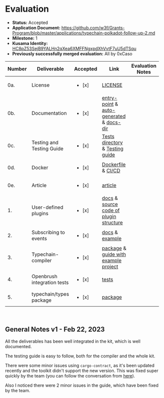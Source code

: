 # Evaluation

- **Status:** Accepted
- **Application Document:** https://github.com/w3f/Grants-Program/blob/master/applications/typechain-polkadot-follow-up-2.md
- **Milestone:** 1
- **Kusama Identity:** [HC8pZ53SejB9YALHn2qXea6XMFFNgxpdXhVvtF7uU5dTSqu](https://kusama.subscan.io/account/HC8pZ53SejB9YALHn2qXea6XMFFNgxpdXhVvtF7uU5dTSqu)
- **Previously successfully merged evaluation:** All by 0xCaso

| Number | Deliverable                 | Accepted               | Link                                                                                                                                                                                                                                                                                                                                         | Evaluation Notes |
| ------ | --------------------------- | ---------------------- | -------------------------------------------------------------------------------------------------------------------------------------------------------------------------------------------------------------------------------------------------------------------------------------------------------------------------------------------- | ---------------- |
| 0a.    | License                     | <ul><li>[x] </li></ul> | [LICENSE](https://github.com/727-Ventures/typechain-polkadot/blob/3e392c606939c26e158b25cc7c9c92ee3e18a0c6/LICENSE)                                                                                                                                                                                                                          |                  |
| 0b.    | Documentation               | <ul><li>[x] </li></ul> | [entry-point](https://github.com/727-Ventures/typechain-polkadot) & [auto-generated](https://github.com/727-Ventures/typechain-polkadot/tree/3e392c606939c26e158b25cc7c9c92ee3e18a0c6/docs-generated) & [docs-dir](https://github.com/727-Ventures/typechain-polkadot/tree/3e392c606939c26e158b25cc7c9c92ee3e18a0c6/docs)                    |                  |
| 0c.    | Testing and Testing Guide   | <ul><li>[x] </li></ul> | [Tests directory](https://github.com/727-Ventures/typechain-polkadot/tree/3e392c606939c26e158b25cc7c9c92ee3e18a0c6/tests) & [Testing guide](https://github.com/727-Ventures/typechain-polkadot/blob/3e392c606939c26e158b25cc7c9c92ee3e18a0c6/tests/README.md)                                                                                |                  |
| 0d.    | Docker                      | <ul><li>[x] </li></ul> | [Dockerfile](https://github.com/727-Ventures/typechain-polkadot/blob/3e392c606939c26e158b25cc7c9c92ee3e18a0c6/Dockerfile) & [CI/CD](https://github.com/727-Ventures/typechain-polkadot/blob/3e392c606939c26e158b25cc7c9c92ee3e18a0c6/.github/workflows/ci.yml)                                                                               |                  |
| 0e.    | Article                     | <ul><li>[x] </li></ul> | [article](https://medium.com/brushfam/ways-how-to-use-typechain-polkadot-in-your-project-281ef80b8dd8)                                                                                                                                                                                                                                       |                  |
| 1.     | User-defined plugins        | <ul><li>[x] </li></ul> | [docs](https://github.com/727-Ventures/typechain-polkadot/tree/3e392c606939c26e158b25cc7c9c92ee3e18a0c6/packages/typechain-polkadot#plugins) & [source code of plugin structure](https://github.com/727-Ventures/typechain-polkadot/blob/3e392c606939c26e158b25cc7c9c92ee3e18a0c6/packages/typechain-polkadot/src/types/interfaces/index.ts) |                  |
| 2.     | Subscribing to events       | <ul><li>[x] </li></ul> | [docs](https://github.com/727-Ventures/typechain-polkadot/blob/3e392c606939c26e158b25cc7c9c92ee3e18a0c6/docs/about.md#events) & [example](https://github.com/727-Ventures/typechain-polkadot/blob/3e392c606939c26e158b25cc7c9c92ee3e18a0c6/tests/events/general.test.ts)                                                                     |                  |
| 3.     | Typechain-compiler          | <ul><li>[x] </li></ul> | [package](https://github.com/727-Ventures/typechain-polkadot/tree/3e392c606939c26e158b25cc7c9c92ee3e18a0c6/packages/typechain-compiler) & [guide with example project](https://github.com/727-Ventures/typechain-polkadot/blob/3e392c606939c26e158b25cc7c9c92ee3e18a0c6/docs/about.md#typechain-compiler-case)                               |                  |
| 4.     | Openbrush integration tests | <ul><li>[x] </li></ul> | [tests](https://github.com/727-Ventures/openbrush-contracts/tree/main/tests/e2e)                                                                                                                                                                                                                                                             |                  |
| 5.     | typechain/types package     | <ul><li>[x] </li></ul> | [package](https://github.com/727-Ventures/typechain-polkadot/tree/3e392c606939c26e158b25cc7c9c92ee3e18a0c6/packages/typechain-types)                                                                                                                                                                                                         |                  |

<br/>

## General Notes v1 - Feb 22, 2023

All the deliverables has been well integrated in the kit, which is well documented.

The testing guide is easy to follow, both for the compiler and the whole kit.

There were some minor issues using `cargo-contract`, as it's been updated recently and the toolkit didn't support the new version. This was fixed super quickly by the team (you can follow the conversation from [here](https://github.com/w3f/Grant-Milestone-Delivery/pull/747#pullrequestreview-1307682753)).

Also I noticed there were 2 minor issues in the guide, which have been fixed by the team.
